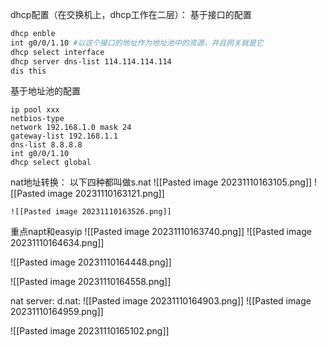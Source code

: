 dhcp配置（在交换机上，dhcp工作在二层）：
基于接口的配置
```bash
dhcp enble
int g0/0/1.10 #以这个接口的地址作为地址池中的资源，并且网关就是它
dhcp select interface
dhcp server dns-list 114.114.114.114
dis this
```

基于地址池的配置
```
ip pool xxx
netbios-type
network 192.168.1.0 mask 24
gateway-list 192.168.1.1
dns-list 8.8.8.8
int g0/0/1.10
dhcp select global
```

nat地址转换：
以下四种都叫做s.nat
	![[Pasted image 20231110163105.png]]
	![[Pasted image 20231110163121.png]]

	![[Pasted image 20231110163526.png]]

重点napt和easyip
![[Pasted image 20231110163740.png]]
![[Pasted image 20231110164634.png]]


![[Pasted image 20231110164448.png]]

![[Pasted image 20231110164558.png]]

nat server:
d.nat:
![[Pasted image 20231110164903.png]]
![[Pasted image 20231110164959.png]]

![[Pasted image 20231110165102.png]]




































